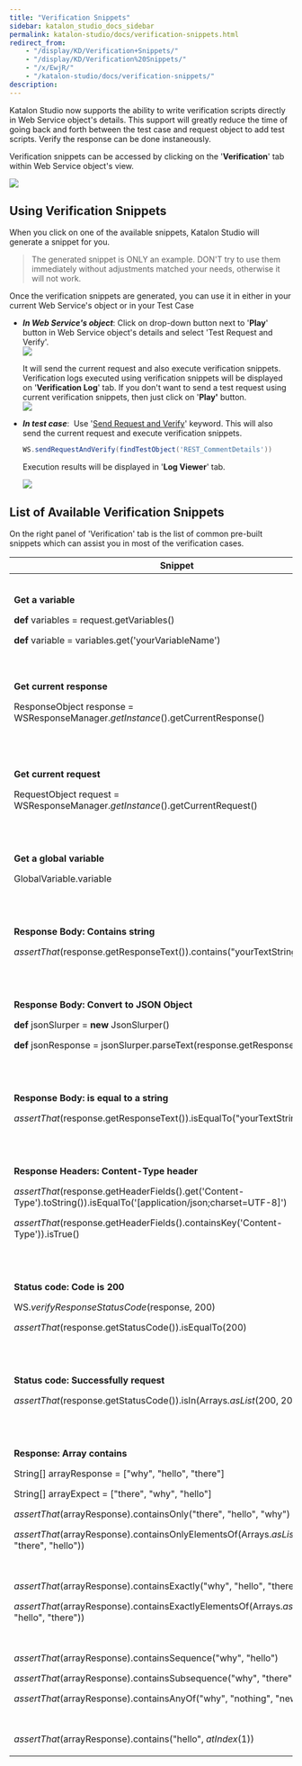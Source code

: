 ```yaml
---
title: "Verification Snippets" 
sidebar: katalon_studio_docs_sidebar
permalink: katalon-studio/docs/verification-snippets.html 
redirect_from:
    - "/display/KD/Verification+Snippets/"
    - "/display/KD/Verification%20Snippets/"
    - "/x/EwjR/"
    - "/katalon-studio/docs/verification-snippets/"
description: 
---
```

Katalon Studio now supports the ability to write verification scripts directly in Web Service object's details. This support will greatly reduce the time of going back and forth between the test case and request object to add test scripts. Verify the response can be done instaneously.

Verification snippets can be accessed by clicking on the '**Verification**' tab within Web Service object's view.

![](../../images/katalon-studio/docs/verification-snippets/Screenshot_13.png)

Using Verification Snippets
---------------------------

When you click on one of the available snippets, Katalon Studio will generate a snippet for you. 

> The generated snippet is ONLY an example. DON'T try to use them immediately without adjustments matched your needs, otherwise it will not work.

Once the verification snippets are generated, you can use it in either in your current Web Service's object or in your Test Case

*   **_In Web Service's object_**: Click on drop-down button next to '**Play**' button in Web Service object's details and select 'Test Request and Verify'.   
    ![](../../images/katalon-studio/docs/verification-snippets/Untitled3.png)  
      
    It will send the current request and also execute verification snippets. Verification logs executed using verification snippets will be displayed on '**Verification Log**' tab. If you don't want to send a test request using current verification snippets, then just click on '**Play'** button.  
    ![](../../images/katalon-studio/docs/verification-snippets/Screenshot_14.png)
*   **_In test case_**:  Use '[Send Request and Verify](/display/KD/%5BWS%5D+Send+Request+And+Verify)' keyword. This will also send the current request and execute verification snippets. 
    
    ```groovy
    WS.sendRequestAndVerify(findTestObject('REST_CommentDetails'))
    ```
    
    Execution results will be displayed in '**Log Viewer**' tab.
    
    ![](../../images/katalon-studio/docs/verification-snippets/Untitled2.png)
    

List of Available Verification Snippets
---------------------------------------

On the right panel of 'Verification' tab is the list of common pre-built snippets which can assist you in most of the verification cases. 

<table><thead><tr><th>Snippet</th><th>Description</th></tr></thead><tbody><tr><td><p><strong>Get a variable</strong></p><p class="p1"><strong>def</strong> variables = request.getVariables()</p><p class="p1"><strong>def</strong>&nbsp;variable = variables.get('yourVariableName')</p></td><td>Return the value of a <a class="external-link" href="/pages/viewpage.action?pageId=13701134#ParameterizeaWebServiceObject(latest)-Variables(since5.7)" rel="nofollow">variable </a>that you've created in the Web Service Test Object.</td></tr><tr><td><p><strong>Get current response</strong></p><p>ResponseObject response = WSResponseManager.<em>getInstance</em>().getCurrentResponse()</p></td><td>Return response object after sending a request successfully.</td></tr><tr><td><p><strong><br></strong></p><p><strong>Get current request</strong></p><p class="p1">RequestObject request = WSResponseManager.<em>getInstance</em>().getCurrentRequest()</p></td><td>Return current request object after sending a request successfully.</td></tr><tr><td><p><strong><br></strong></p><p><strong>Get a global variable</strong></p><p class="p1">GlobalVariable.variable</p></td><td>Return a Global Variable's value.</td></tr><tr><td><p><strong><br></strong></p><p><strong>Response Body: Contains string</strong></p><p class="p1"><em>assertThat</em>(response.getResponseText()).contains("yourTextString")</p></td><td>Verify if response's body contains a specific string.</td></tr><tr><td><p><strong><br></strong></p><p><strong>Response Body: Convert to JSON Object</strong></p><p class="p1"><strong>def</strong> jsonSlurper = <strong>new</strong> JsonSlurper()</p><p class="p1"><strong>def</strong> jsonResponse = jsonSlurper.parseText(response.getResponseText())</p></td><td>Convert response's body to JSON.</td></tr><tr><td><p class="p1"><strong><br></strong></p><p class="p1"><strong>Response Body: is equal to a string</strong></p><p class="p1"><em>assertThat</em>(response.getResponseText()).isEqualTo("yourTextString")</p></td><td>Verify if the response's body equal to a specific string.</td></tr><tr><td><p><strong><br></strong></p><p><strong>Response Headers: Content-Type header</strong></p><p class="p1"><em>assertThat</em>(response.getHeaderFields().get('Content-Type').toString()).isEqualTo('[application/json;charset=UTF-8]')</p><p class="p1"><em>assertThat</em>(response.getHeaderFields().containsKey('Content-Type')).isTrue()</p></td><td>Verify Content-Type header's value.</td></tr><tr><td><p><strong><br></strong></p><p><strong>Status code: Code is 200</strong></p><p class="p1">WS.<em>verifyResponseStatusCode</em>(response, 200)</p><p class="p1"><em>assertThat</em>(response.getStatusCode()).isEqualTo(200)</p></td><td>Verify if response's status code is 200 or no.</td></tr><tr><td><p><strong><br></strong></p><p><strong>Status code: Successfully request</strong></p><p class="p1"><em>assertThat</em>(response.getStatusCode()).isIn(Arrays.<em>asList</em>(200, 201, 202))</p></td><td>Verify if the request is sent successfully.</td></tr><tr><td><p><strong><br></strong></p><p><strong>Response: Array contains</strong></p><p class="p1">String[] arrayResponse = ["why", "hello", "there"]</p><p class="p1">String[] arrayExpect = ["there", "why", "hello"]</p><p class="p2"><em>assertThat</em>(arrayResponse).containsOnly("there", "hello", "why")</p><p class="p2"><em>assertThat</em>(arrayResponse).containsOnlyElementsOf(Arrays.<em>asList</em>("why", "there", "hello"))</p><p class="p2">&nbsp;</p><p class="p2"><em>assertThat</em>(arrayResponse).containsExactly("why", "hello", "there")</p><p class="p2"><em>assertThat</em>(arrayResponse).containsExactlyElementsOf(Arrays.<em>asList</em>("why", "hello", "there"))&nbsp;</p><p class="p2">&nbsp;</p><p class="p2"><em>assertThat</em>(arrayResponse).containsSequence("why", "hello")</p><p class="p2"><em>assertThat</em>(arrayResponse).containsSubsequence("why", "there")</p><p class="p2"><em>assertThat</em>(arrayResponse).containsAnyOf("why", "nothing", "new")</p><p class="p3">&nbsp;</p><p class="p2"><em>assertThat</em>(arrayResponse).contains("hello", <em>atIndex</em>(1))</p></td><td>Verify specified arrays contain values.</td></tr></tbody></table>